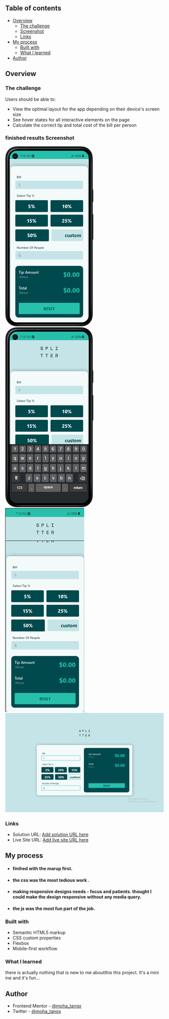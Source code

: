 ## Table of contents

- [Overview](#overview)
  - [The challenge](#the-challenge)
  - [Screenshot](#screenshot)
  - [Links](#links)
- [My process](#my-process)
  - [Built with](#built-with)
  - [What I learned](#what-i-learned)
- [Author](#author)


## Overview

### The challenge

Users should be able to:

- View the optimal layout for the app depending on their device's screen size
- See hover states for all interactive elements on the page
- Calculate the correct tip and total cost of the bill per person

### finished results Screenshot

![mobile-vie](./result/tip-app-mobile.png)
![mobile-view-keyboard](./result/tip-app-keyboard.png)
![mobile-view-fullsecreen](./result/tip-app-mobile-full.png)
![desktop-view](./result/tip-calculator-app-desk.png)


### Links

- Solution URL: [Add solution URL here](https://github.com/moha-tangx/tip-calculator-app)
- Live Site URL: [Add live site URL here](https://moha-tangx.github.io/tip-calculator-app/)

## My process
- #### finihed with the marup first.
- #### the css was the most tedious work .
- #### making responsive designs needs - focus and patients. thought I could make the design responsive without any media query.
- #### the js was the most fun part of the job.

### Built with

- Semantic HTML5 markup
- CSS custom properties
- Flexbox
- Mobile-first workflow

### What I learned
there is actually nothing that is new to me aboutthis this project. It's a mini ine and it's fun...

## Author

<!-- - Website - [moha_tangx](https://www.your-site.com) -->
- Frontend Mentor - [@moha_tangx](https://www.frontendmentor.io/profile/moha-tangx)
- Twitter - [@moha_tangx](https://twitter.com/moha_tangx)
